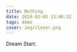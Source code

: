 ```yaml
---
title: Nothing.
date: 2024-02-05 13:46:32
tags: demo
cover: img/clover.png
---
```

Dream Start.

<!--more-->
